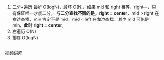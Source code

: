 #

1. 二分+遍历 最好 O(logN)，最坏 O(N)，如果 mid 和 right 相等，right—，只有保证唯一才能二分，
   **与二分查找不同的是，right = center**，mid > right 在右边查找，min 肯定不是 mid，mid < left 在左边查找，其中 mid 可能是 min，**此时 right = center**。
2. 右遍历 O(N)
3. 排序 O(logN)

##

[视频讲解](https://leetcode.cn/problems/xuan-zhuan-shu-zu-de-zui-xiao-shu-zi-lcof/solution/xuan-zhuan-shu-zu-de-zui-xiao-shu-zi-by-leetcode-s/)
